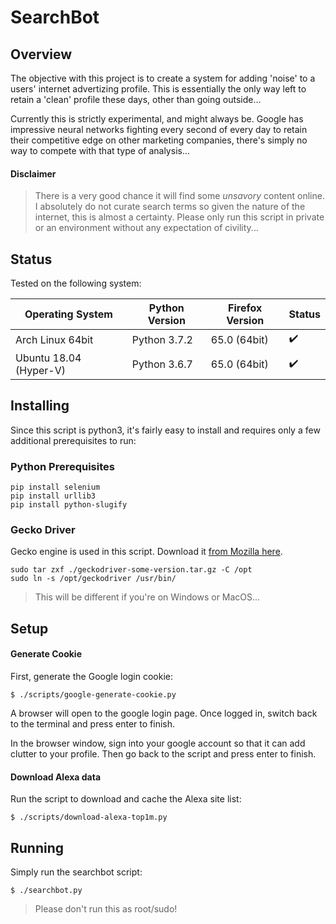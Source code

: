 # SearchBot

## Overview

The objective with this project is to create a system for adding 'noise' to a users' internet advertizing profile. This is essentially the only way left to retain a 'clean' profile these days, other than going outside... 

Currently this is strictly experimental, and might always be. Google has impressive neural networks fighting every second of every day to retain their competitive edge on other marketing companies, there's simply no way to compete with that type of analysis... 

#### Disclaimer
> There is a very good chance it will find some _unsavory_ content online. I absolutely do not curate search terms so given the nature of the internet, this is almost a certainty. Please only run this script in private or an environment without any expectation of civility... 

## Status

Tested on the following system: 

Operating System        | Python Version | Firefox Version | Status
----------------------- | -------------- | --------------- | ------
Arch Linux 64bit        | Python 3.7.2   | 65.0 (64bit)    | :heavy_check_mark:
Ubuntu 18.04 (Hyper-V)  | Python 3.6.7   | 65.0 (64bit)    | :heavy_check_mark:

## Installing

Since this script is python3, it's fairly easy to install and requires only a few additional prerequisites to run: 

### Python Prerequisites

    pip install selenium
    pip install urllib3
    pip install python-slugify

### Gecko Driver

Gecko engine is used in this script. Download it [from Mozilla here](https://github.com/mozilla/geckodriver/releases). 

    sudo tar zxf ./geckodriver-some-version.tar.gz -C /opt
    sudo ln -s /opt/geckodriver /usr/bin/

> This will be different if you're on Windows or MacOS...



## Setup

#### Generate Cookie

First, generate the Google login cookie: 

    $ ./scripts/google-generate-cookie.py

A browser will open to the google login page. Once logged in, switch back to the terminal and press enter to finish. 

In the browser window, sign into your google account so that it can add clutter to your profile. Then go back to the script and press enter to finish. 

#### Download Alexa data

Run the script to download and cache the Alexa site list: 

    $ ./scripts/download-alexa-top1m.py



## Running

Simply run the searchbot script: 

    $ ./searchbot.py

> Please don't run this as root/sudo!